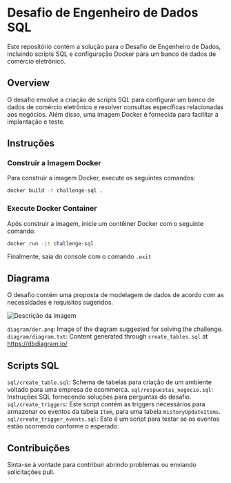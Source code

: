 # Desafio de Engenheiro de Dados SQL

Este repositório contém a solução para o Desafio de Engenheiro de Dados, incluindo scripts SQL e configuração Docker para um banco de dados de comércio eletrônico.

## Overview

O desafio envolve a criação de scripts SQL para configurar um banco de dados de comércio eletrônico e resolver consultas específicas relacionadas aos negócios. Além disso, uma imagem Docker é fornecida para facilitar a implantação e teste.

## Instruções

### Construir a Imagem Docker

Para construir a imagem Docker, execute os seguintes comandos:

```bash
docker build -t challenge-sql .
```

### Execute Docker Container
Após construir a imagem, inicie um contêiner Docker com o seguinte comando:

```bash
docker run -it challenge-sql
```

Finalmente, saia do console com o comando `.exit`

## Diagrama
O desafio contém uma proposta de modelagem de dados de acordo com as necessidades e requisitos sugeridos.

![Descrição da Imagem](./diagrama/der.png)

`diagram/der.png`: Image of the diagram suggested for solving the challenge.
`diagram/diagram.txt`: Content generated through `create_tables.sql` at https://dbdiagram.io/


## Scripts SQL
`sql/create_table.sql`: Schema de tabelas para criação de um ambiente voltado para uma empresa de ecommerca.
`sql/respuestas_negocio.sql`: Instruções SQL fornecendo soluções para perguntas do desafio.
`sql/create_triggers`: Este script contém as triggers necessários para armazenar os eventos da tabela `Item`, para uma tabela `HistoryUpdateItems`.
`sql/create_trigger_events.sql`: Este é um script para testar se os eventos estão ocorrendo conforme o esperado.

## Contribuições
Sinta-se à vontade para contribuir abrindo problemas ou enviando solicitações pull.